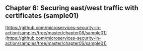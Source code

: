 ## Chapter 6: Securing east/west traffic with certificates (sample01)

[https://github.com/microservices-security-in-action/samples/tree/master/chapter06/sample01](https://github.com/microservices-security-in-action/samples/tree/master/chapter06/sample01)
